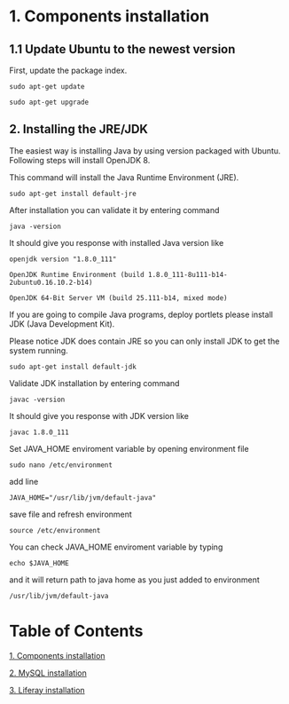 # 1. Components installation

## 1.1 Update Ubuntu to the newest version

First, update the package index.

`sudo apt-get update`

`sudo apt-get upgrade`

## 2. Installing the JRE/JDK

The easiest way is installing Java by using version packaged with Ubuntu. Following steps will install OpenJDK 8.

This command will install the Java Runtime Environment \(JRE\).

`sudo apt-get install default-jre`

After installation you can validate it by entering command

`java -version`

It should give you response with installed Java version like

`openjdk version "1.8.0_111"`

`OpenJDK Runtime Environment (build 1.8.0_111-8u111-b14-2ubuntu0.16.10.2-b14)`

`OpenJDK 64-Bit Server VM (build 25.111-b14, mixed mode)`

If you are going to compile Java programs, deploy portlets please install JDK \(Java Development Kit\).

Please notice JDK does contain JRE so you can only install JDK to get the system running.

`sudo apt-get install default-jdk`

Validate JDK installation by entering command

`javac -version`

It should give you response with JDK version like

`javac 1.8.0_111`

Set JAVA\_HOME enviroment variable by opening environment file

`sudo nano /etc/environment`

add line

`JAVA_HOME="/usr/lib/jvm/default-java"`

save file and refresh environment

`source /etc/environment`

You can check JAVA\_HOME enviroment variable by typing

`echo $JAVA_HOME`

and it will return path to java home as you just added to environment

`/usr/lib/jvm/default-java`



# Table of Contents

[1. Components installation](chapter1.md)

[2. MySQL installation](chapter2.md)

[3. Liferay installation](chapter3.md)

